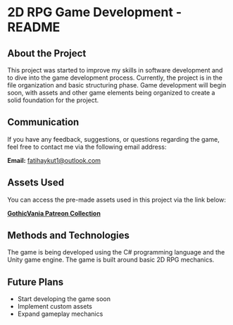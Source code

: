 # 2D RPG Game Development - README

## About the Project

This project was started to improve my skills in software development and to dive into the game development process. Currently, the project is in the file organization and basic structuring phase. Game development will begin soon, with assets and other game elements being organized to create a solid foundation for the project.

## Communication

If you have any feedback, suggestions, or questions regarding the game, feel free to contact me via the following email address:

**Email:** fatihaykut1@outlook.com

## Assets Used

You can access the pre-made assets used in this project via the link below:

[**GothicVania Patreon Collection**](https://ansimuz.itch.io/gothicvania-patreon-collection)

## Methods and Technologies

The game is being developed using the C# programming language and the Unity game engine. The game is built around basic 2D RPG mechanics.

## Future Plans

- Start developing the game soon
- Implement custom assets
- Expand gameplay mechanics
